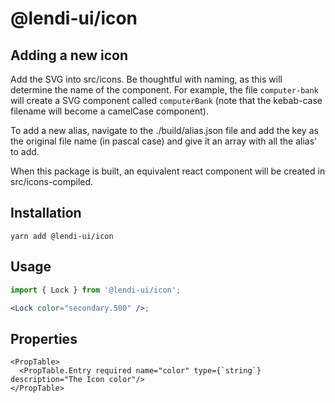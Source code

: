 # @lendi-ui/icon

## Adding a new icon

Add the SVG into src/icons. Be thoughtful with naming, as this will determine the name of the component. For example, the file `computer-bank` will create a SVG component called `computerBank` (note that the kebab-case filename will become a camelCase component).

To add a new alias, navigate to the ./build/alias.json file and add the key as the original file name (in pascal case) and give it an array with all the alias' to add.

When this package is built, an equivalent react component will be created in src/icons-compiled.

## Installation

```
yarn add @lendi-ui/icon
```

## Usage

```jsx
import { Lock } from '@lendi-ui/icon';

<Lock color="secondary.500" />;
```

## Properties

```
<PropTable>
  <PropTable.Entry required name="color" type={`string`} description="The Icon color"/>
</PropTable>
```
